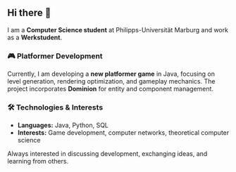 ## Hi there 👋

I am a **Computer Science student** at Philipps-Universität Marburg and work as a **Werkstudent**.  

### 🎮 Platformer Development  
Currently, I am developing a **new platformer game** in Java, focusing on level generation, rendering optimization, and gameplay mechanics. The project incorporates **Dominion** for entity and component management.  

### 🛠️ Technologies & Interests  
- **Languages:** Java, Python, SQL  
- **Interests:** Game development, computer networks, theoretical computer science  

Always interested in discussing development, exchanging ideas, and learning from others.
